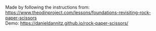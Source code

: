 Made by following the instructions from: https://www.theodinproject.com/lessons/foundations-revisiting-rock-paper-scissors
<br>
Demo: https://danieldannitz.github.io/rock-paper-scissors/
